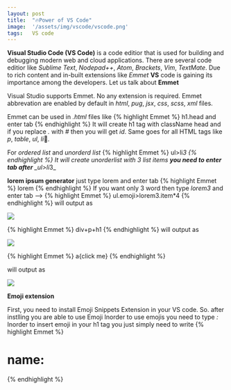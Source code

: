 ```yaml
---
layout: post
title:  "🔥Power of VS Code"
image:  '/assets/img/vscode/vscode.png'
tags:   VS code
---
```


**Visual Studio Code (VS Code)** is a code editior that is used for building and debugging modern web and cloud applications. 
There are several code editior like _Sublime Text_, _Nodepad++_, _Atom_, _Brackets_, _Vim_, _TextMate_. Due to rich content and in-built extensions like _Emmet_ **VS** code is gaining its importance among the developers. 
Let us talk about **Emmet** 

Visual Studio supports Emmet. No any extension is required. Emmet abbrevation are enabled by default in _html_, _pug_, _jsx_, _css_, _scss_, _xml_ files. 

Emmet can be used in _.html_ files like 
{% highlight Emmet %}
h1.head and enter tab
{% endhighlight %}
It will create h1 tag with className head and if you replace _._ with _#_ then you will get _id_. Same goes for all HTML tags like _p_, _table_, _ul_, _li_🤨.

For _ordered list_ and _unorderd list_ 
{% highlight Emmet %}
ul>li*3 
{% endhighlight %}
It will create unorderlist with _3_ list items **you need to enter tab after** _ul>li*3_

**lorem ipsum generator**
just type lorem and enter tab
{% highlight Emmet %}
lorem
{% endhighlight %}
If you want only 3 word then type _lorem3_ and enter tab -->
{% highlight Emmet %}
ul.emoji>lorem3.item*4
{% endhighlight %}
will output as

![]({{site.baseurl}}/assets/img/vscode/img.PNG)

{% highlight Emmet %}
div+p+h1
{% endhighlight %}
will output as

![]({{site.baseurl}}/assets/img/vscode/div.PNG)

{% highlight Emmet %}
a{click me}
{% endhighlight %}

will output as

![]({{site.baseurl}}/assets/img/vscode/click.PNG)

**Emoji extension**

First, you need to install Emoji Snippets Extension in your VS code. So. after instlling you are able to use Emoji
Inorder to use emojis you need to type _:_ 
Inorder to insert emoji in your h1 tag you just simply need to write
{% highlight Emmet %}
<h1>name:</h1>
{% endhighlight %}


